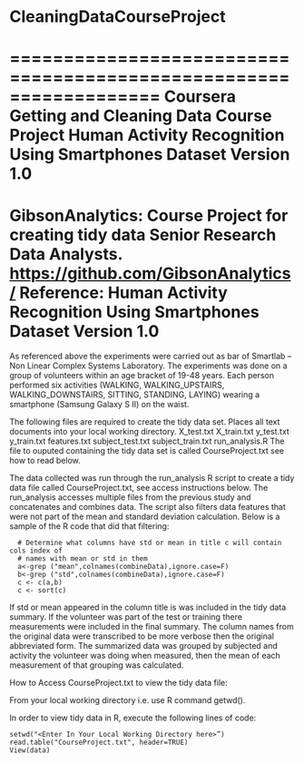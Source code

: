 # CleaningDataCourseProject
==================================================================
Coursera Getting and Cleaning Data
Course Project
Human Activity Recognition Using Smartphones Dataset
Version 1.0
==================================================================
GibsonAnalytics: Course Project for creating tidy data
Senior Research Data Analysts.
https://github.com/GibsonAnalytics/
Reference: Human Activity Recognition Using Smartphones Dataset
Version 1.0
==================================================================

As referenced above the experiments were carried out as bar of  Smartlab – Non Linear Complex Systems Laboratory.  The experiments was done on a group of volunteers within an age bracket of 19-48 years. Each person performed six activities (WALKING, WALKING_UPSTAIRS, WALKING_DOWNSTAIRS, SITTING, STANDING, LAYING) wearing a smartphone (Samsung Galaxy S II) on the waist.

The following files are required to create the tidy data set.  Places all text documents into your local working directory.
      X_test.txt
      X_train.txt
      y_test.txt
      y_train.txt
      features.txt
      subject_test.txt
      subject_train.txt
      run_analysis.R
The file to ouputed containing the tidy data set is called CourseProject.txt see how to read below.      
      

The data collected was run through the run_analysis R script to create a tidy data file called CourseProject.txt, see access instructions below.   The run_analysis accesses multiple files from the previous study and concatenates and combines data.   The script also filters data features that were not part of the mean and standard deviation calculation.  Below is a sample of the R code that did that filtering:

      # Determine what columns have std or mean in title c will contain cols index of 
      # names with mean or std in them
      a<-grep ("mean",colnames(combineData),ignore.case=F)
      b<-grep ("std",colnames(combineData),ignore.case=F)
      c <- c(a,b)
      c <- sort(c)

If std or mean appeared in the column title is was included in the tidy data summary.  If the volunteer was part of the test or training there measurements were included in the final summary.  The column names from the original data were transcribed to be more verbose then the original abbreviated form.  The summarized data was grouped by subjected and activity the volunteer was doing when measured, then the mean of each measurement of that grouping was calculated. 


How to Access CourseProject.txt to view the tidy data file:

From your local working directory i.e. use R command getwd().

In order to view tidy data in R, execute the following lines of code:

    setwd("<Enter In Your Local Working Directory here>”) 
    read.table("CourseProject.txt", header=TRUE)
    View(data)



